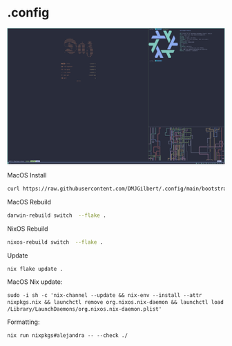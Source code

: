 # .config

![Screenshot](screenshot.png)

MacOS Install
```sh
curl https://raw.githubusercontent.com/DMJGilbert/.config/main/bootstrap.sh -sSf | bash
```

MacOS Rebuild
```sh
darwin-rebuild switch  --flake .
```

NixOS Rebuild
```sh
nixos-rebuild switch  --flake .
```

Update
```sh
nix flake update .
```

MacOS Nix update:
```
sudo -i sh -c 'nix-channel --update && nix-env --install --attr nixpkgs.nix && launchctl remove org.nixos.nix-daemon && launchctl load /Library/LaunchDaemons/org.nixos.nix-daemon.plist'
```

Formatting:
```
nix run nixpkgs#alejandra -- --check ./
```
